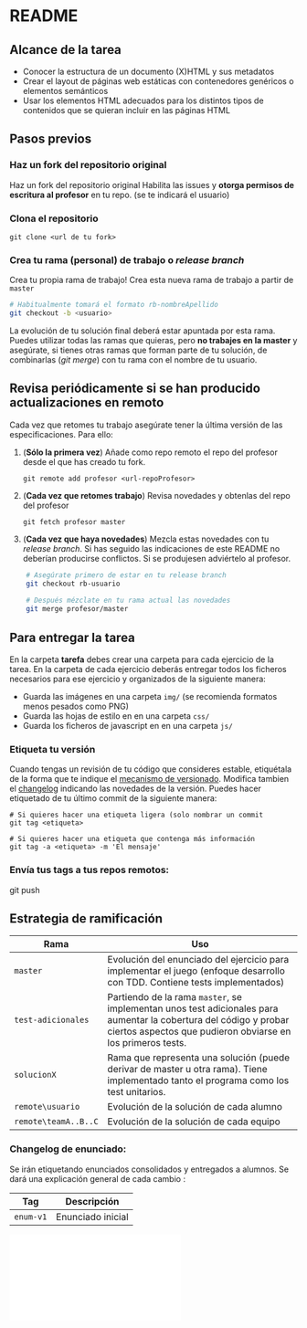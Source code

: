 # README


## Alcance de la tarea

*  Conocer la estructura de un documento (X)HTML y sus metadatos
* Crear el layout de páginas web estáticas con contenedores genéricos o elementos semánticos
* Usar los elementos HTML adecuados para los distintos tipos de contenidos que se quieran incluir en las páginas HTML


## Pasos previos

### Haz un fork del repositorio original

Haz un fork del repositorio original
Habilita las issues y **otorga permisos de escritura al profesor** en tu repo.  (se te indicará el usuario)


### Clona el repositorio

```
git clone <url de tu fork>
```


### Crea tu rama (personal) de trabajo o *release branch*

Crea tu propia rama de trabajo! Crea esta nueva rama de trabajo a partir de `master`

```bash
# Habitualmente tomará el formato rb-nombreApellido
git checkout -b <usuario>
```

La evolución de tu solución final deberá estar apuntada por esta rama. Puedes utilizar todas las ramas que quieras, pero **no trabajes en la master** y asegúrate, si tienes otras ramas que forman parte de tu solución, de combinarlas (*git merge*) con tu rama con el nombre de tu usuario.



## Revisa periódicamente si se han producido actualizaciones en remoto

Cada vez que retomes tu trabajo asegúrate tener la última versión de las especificaciones. Para ello:

1. (**Sólo la primera vez**) Añade como repo remoto el repo del profesor desde el que has creado tu fork.

    `git remote add profesor <url-repoProfesor>`

2. (**Cada vez que retomes trabajo**) Revisa novedades y obtenlas del repo del profesor

    `git fetch profesor master`

3. (**Cada vez que haya novedades**) Mezcla estas novedades con tu *release branch*. Si has seguido las indicaciones de este README no deberían producirse conflictos. Si se produjesen adviértelo al profesor.

```bash
    # Asegúrate primero de estar en tu release branch
    git checkout rb-usuario
    
    # Después mézclate en tu rama actual las novedades
    git merge profesor/master
```

## Para entregar la tarea

En la carpeta **tarefa** debes crear una carpeta para cada ejercicio de la tarea.
En la carpeta de cada ejercicio deberás entregar todos los ficheros necesarios para ese ejercicio y 
organizados de la siguiente manera:
* Guarda las imágenes en una carpeta `img/` (se recomienda formatos menos pesados como PNG)
* Guarda las hojas de estilo en en una carpeta `css/`
* Guarda los ficheros de javascript en en una carpeta `js/`


### Etiqueta tu versión

Cuando tengas un revisión de tu código que consideres estable, etiquétala de la forma que te indique el [mecanismo de versionado](doc/README.md). Modifica tambien el [changelog](doc/changelog.md) indicando las novedades de la versión.
Puedes hacer etiquetado de tu último commit de la siguiente manera:

```
# Si quieres hacer una etiqueta ligera (solo nombrar un commit
git tag <etiqueta>

# Si quieres hacer una etiqueta que contenga más información
git tag -a <etiqueta> -m 'El mensaje'
```
### Envía tus tags a tus repos remotos:
git push <remoto> <tag>


## Estrategia de ramificación

Rama					| Uso
------------ 			| -------------
`master`	 			| Evolución del enunciado del ejercicio para implementar el juego (enfoque desarrollo con TDD. Contiene tests implementados)
`test-adicionales`      | Partiendo de la rama `master`, se implementan unos test adicionales para aumentar la cobertura del código y probar ciertos aspectos que pudieron obviarse en los primeros tests.
`solucionX`			| Rama que representa una solución (puede derivar de master u otra rama). Tiene implementado tanto el programa como los test unitarios.
`remote\usuario` 	| Evolución de la solución de cada alumno
`remote\teamA..B..C`| Evolución de la solución de cada equipo 


### Changelog de enunciado:

Se irán etiquetando enunciados consolidados y entregados a alumnos. Se dará una explicación general de cada cambio :

Tag				| Descripción
------------ 	| -------------
`enum-v1`		| Enunciado inicial

![Enunciado de la Tarea](enunciado.md)
